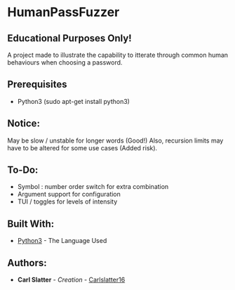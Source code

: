 # HumanPassFuzzer
## Educational Purposes Only! #
A project made to illustrate the capability to itterate through common human behaviours when choosing a password.

## Prerequisites
 * Python3 (sudo apt-get install python3)
 
## Notice: 
May be slow / unstable for longer words (Good!) Also, recursion limits may have to be altered for some use cases (Added risk).

 ## To-Do: 
 * Symbol : number order switch for extra combination
 * Argument support for configuration
 * TUI / toggles for levels of intensity

 ## Built With:

 * [Python3](https://docs.python.org/3.6/) - The Language Used

## Authors:

* **Carl Slatter** - *Creation* - [Carlslatter16](https://github.com/carlslatter16)

